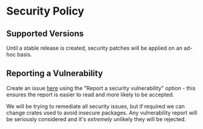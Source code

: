 # Security Policy

## Supported Versions

Until a stable release is created, security patches will be applied on an ad-hoc basis.

## Reporting a Vulnerability

Create an issue [here](https://github.com/derenv/gtk4-nvidia-monitor-rust/issues/new/choose) using the "Report a security vulnerability" option - this ensures the report is easier to read and more likely to be accepted.

We will be trying to remediate all security issues, but if required we can change crates used to avoid insecure packages. Any vulnerability report will be seriously considered and it's *extremely* unlikely they will be rejected.
